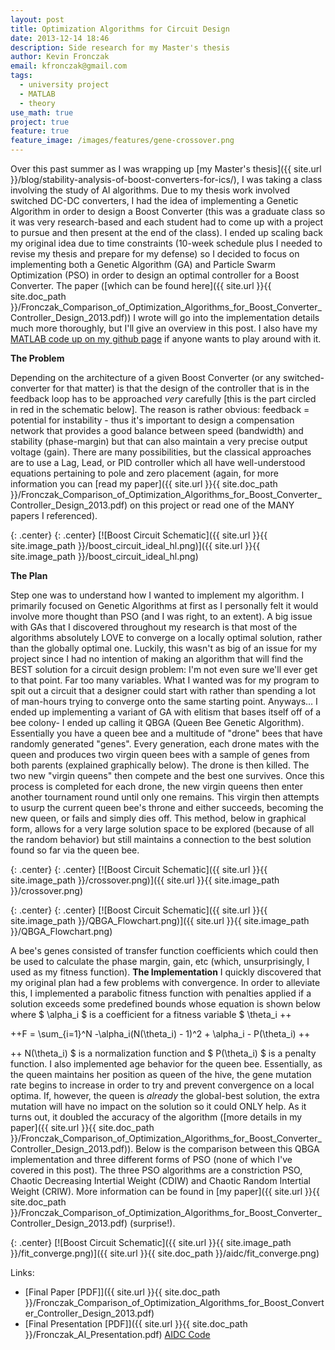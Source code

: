 ```yaml
---
layout: post
title: Optimization Algorithms for Circuit Design
date: 2013-12-14 18:46
description: Side research for my Master's thesis
author: Kevin Fronczak
email: kfronczak@gmail.com
tags:
  - university project
  - MATLAB
  - theory
use_math: true
project: true
feature: true
feature_image: /images/features/gene-crossover.png
---
```


Over this past summer as I was wrapping up [my Master's thesis]({{ site.url }}/blog/stability-analysis-of-boost-converters-for-ics/), I was taking a class involving the study of AI algorithms. Due to my thesis work involved switched DC-DC converters, I had the idea of implementing a Genetic Algorithm in order to design a Boost Converter (this was a graduate class so it was very research-based and each student had to come up with a project to pursue and then present at the end of the class). I ended up scaling back my original idea due to time constraints (10-week schedule plus I needed to revise my thesis and prepare for my defense) so I decided to focus on implementing both a Genetic Algorithm (GA) and Particle Swarm Optimization (PSO) in order to design an optimal controller for a Boost Converter. The paper ([which can be found here]({{ site.url }}{{ site.doc_path }}/Fronczak_Comparison_of_Optimization_Algorithms_for_Boost_Converter_Controller_Design_2013.pdf)) I wrote will go into the implementation details much more thoroughly, but I'll give an overview in this post. I also have my [MATLAB code up on my github page](http://github.com/fronzbot/aidc) if anyone wants to play around with it.

**The Problem**

Depending on the architecture of a given Boost Converter (or any switched-converter for that matter) is that the design of the controller that is in the feedback loop has to be approached _very_ carefully [this is the part circled in red in the schematic below]. The reason is rather obvious: feedback = potential for instability - thus it's important to design a compensation network that provides a good balance between speed (bandwidth) and stability (phase-margin) but that can also maintain a very precise output voltage (gain). There are many possibilities, but the classical approaches are to use a Lag, Lead, or PID controller which all have well-understood equations pertaining to pole and zero placement (again, for more information you can [read my paper]({{ site.url }}{{ site.doc_path }}/Fronczak_Comparison_of_Optimization_Algorithms_for_Boost_Converter_Controller_Design_2013.pdf) on this project or read one of the MANY papers I referenced).

{: .center}
{: .center}
[![Boost Circuit Schematic]({{ site.url }}{{ site.image_path }}/boost_circuit_ideal_hl.png)]({{ site.url }}{{ site.image_path }}/boost_circuit_ideal_hl.png)

**The Plan**

Step one was to understand how I wanted to implement my algorithm. I primarily focused on Genetic Algorithms at first as I personally felt it would involve more thought than PSO (and I was right, to an extent). A big issue with GAs that I discovered throughout my research is that most of the algorithms absolutely LOVE to converge on a locally optimal solution, rather than the globally optimal one. Luckily, this wasn't as big of an issue for my project since I had no intention of making an algorithm that will find the BEST solution for a circuit design problem: I'm not even sure we'll ever get to that point. Far too many variables. What I wanted was for my program to spit out a circuit that a designer could start with rather than spending a lot of man-hours trying to converge onto the same starting point. Anyways... I ended up implementing a variant of GA with elitism that bases itself off of a bee colony- I ended up calling it QBGA (Queen Bee Genetic Algorithm). Essentially you have a queen bee and a multitude of "drone" bees that have randomly generated "genes". Every generation, each drone mates with the queen and produces two virgin queen bees with a sample of genes from both parents (explained graphically below). The drone is then killed. The two new "virgin queens" then compete and the best one survives. Once this process is completed for each drone, the new virgin queens then enter another tournament round until only one remains. This virgin then attempts to usurp the current queen bee's throne and either succeeds, becoming the new queen, or fails and simply dies off. This method, below in graphical form, allows for a very large solution space to be explored (because of all the random behavior) but still maintains a connection to the best solution found so far via the queen bee.

{: .center}
{: .center}
[![Boost Circuit Schematic]({{ site.url }}{{ site.image_path }}/crossover.png)]({{ site.url }}{{ site.image_path }}/crossover.png)

{: .center}
{: .center}
[![Boost Circuit Schematic]({{ site.url }}{{ site.image_path }}/QBGA_Flowchart.png)]({{ site.url }}{{ site.image_path }}/QBGA_Flowchart.png)

A bee's genes consisted of transfer function coefficients which could then be used to calculate the phase margin, gain, etc (which, unsurprisingly, I used as my fitness function). **The Implementation** I quickly discovered that my original plan had a few problems with convergence. In order to alleviate this, I implemented a parabolic fitness function with penalties applied if a solution exceeds some predefined bounds whose equation is shown below where $ \alpha_i $ is a coefficient for a fitness variable $ \theta_i ++

++F = \sum_{i=1}^N -\alpha_i(N(\theta_i) - 1)^2 + \alpha_i - P(\theta_i) ++

++ N(\theta_i) $ is a normalization function and $ P(\theta_i) $ is a penalty function. I also implemented age behavior for the queen bee. Essentially, as the queen maintains her position as queen of the hive, the gene mutation rate begins to increase in order to try and prevent convergence on a local optima. If, however, the queen is _already_ the global-best solution, the extra mutation will have no impact on the solution so it could ONLY help. As it turns out, it doubled the accuracy of the algorithm ([more details in my paper]({{ site.url }}{{ site.doc_path }}/Fronczak_Comparison_of_Optimization_Algorithms_for_Boost_Converter_Controller_Design_2013.pdf)). Below is the comparison between this QBGA implementation and three different forms of PSO (none of which I've covered in this post). The three PSO algorithms are a constriction PSO, Chaotic Decreasing Intertial Weight (CDIW) and Chaotic Random Intertial Weight (CRIW). More information can be found in [my paper]({{ site.url }}{{ site.doc_path }}/Fronczak_Comparison_of_Optimization_Algorithms_for_Boost_Converter_Controller_Design_2013.pdf) (surprise!).

{: .center}
[![Boost Circuit Schematic]({{ site.url }}{{ site.image_path }}/fit_converge.png)]({{ site.url }}{{ site.doc_path }}/aidc/fit_converge.png)

Links:

* [Final Paper [PDF]]({{ site.url }}{{ site.doc_path }}/Fronczak_Comparison_of_Optimization_Algorithms_for_Boost_Converter_Controller_Design_2013.pdf)
* [Final Presentation [PDF]]({{ site.url }}{{ site.doc_path }}/Fronczak_AI_Presentation.pdf) [AIDC Code](http://github.com/fronzbot/aidc)
